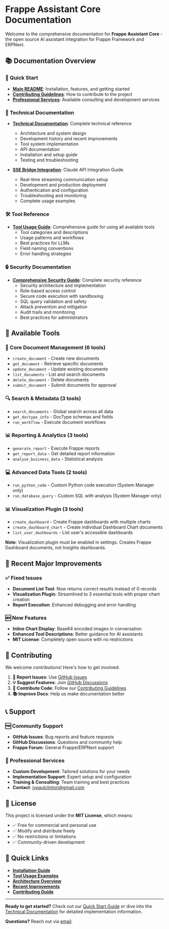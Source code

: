 # Frappe Assistant Core Documentation

Welcome to the comprehensive documentation for **Frappe Assistant Core** - the open source AI assistant integration for Frappe Framework and ERPNext.

## 📚 Documentation Overview

### 🚀 Quick Start
- **[Main README](../README.md)**: Installation, features, and getting started
- **[Contributing Guidelines](../CONTRIBUTING.md)**: How to contribute to the project
- **[Professional Services](../COMMERCIAL.md)**: Available consulting and development services

### 📖 Technical Documentation
- **[Technical Documentation](TECHNICAL_DOCUMENTATION.md)**: Complete technical reference
  - Architecture and system design
  - Development history and recent improvements
  - Tool system implementation
  - API documentation
  - Installation and setup guide
  - Testing and troubleshooting

- **[SSE Bridge Integration](SSE_BRIDGE_INTEGRATION.md)**: Claude API Integration Guide
  - Real-time streaming communication setup
  - Development and production deployment
  - Authentication and configuration
  - Troubleshooting and monitoring
  - Complete usage examples

### 🛠️ Tool Reference
- **[Tool Usage Guide](TOOL_USAGE_GUIDE.md)**: Comprehensive guide for using all available tools
  - Tool categories and descriptions
  - Usage patterns and workflows
  - Best practices for LLMs
  - Field naming conventions
  - Error handling strategies

### 🔒 Security Documentation
- **[Comprehensive Security Guide](../COMPREHENSIVE_SECURITY_GUIDE.md)**: Complete security reference
  - Security architecture and implementation
  - Role-based access control
  - Secure code execution with sandboxing
  - SQL query validation and safety
  - Attack prevention and mitigation
  - Audit trails and monitoring
  - Best practices for administrators

## 🔧 Available Tools

### 📄 Core Document Management (6 tools)
- `create_document` - Create new documents
- `get_document` - Retrieve specific documents  
- `update_document` - Update existing documents
- `list_documents` - List and search documents
- `delete_document` - Delete documents
- `submit_document` - Submit documents for approval

### 🔍 Search & Metadata (3 tools)
- `search_documents` - Global search across all data
- `get_doctype_info` - DocType schemas and fields
- `run_workflow` - Execute document workflows

### 📊 Reporting & Analytics (3 tools)
- `generate_report` - Execute Frappe reports
- `get_report_data` - Get detailed report information
- `analyze_business_data` - Statistical analysis

### 💻 Advanced Data Tools (2 tools)
- `run_python_code` - Custom Python code execution (System Manager only)
- `run_database_query` - Custom SQL with analysis (System Manager only)

### 📊 Visualization Plugin (3 tools)
- `create_dashboard` - Create Frappe dashboards with multiple charts
- `create_dashboard_chart` - Create individual Dashboard Chart documents
- `list_user_dashboards` - List user's accessible dashboards

**Note**: Visualization plugin must be enabled in settings. Creates Frappe Dashboard documents, not Insights dashboards.

## 🌟 Recent Major Improvements

### ✅ Fixed Issues
- **Document List Tool**: Now returns correct results instead of 0 records
- **Visualization Plugin**: Streamlined to 3 essential tools with proper chart creation
- **Report Execution**: Enhanced debugging and error handling

### 🆕 New Features
- **Inline Chart Display**: Base64 encoded images in conversation
- **Enhanced Tool Descriptions**: Better guidance for AI assistants
- **MIT License**: Completely open source with no restrictions

## 🤝 Contributing

We welcome contributions! Here's how to get involved:

1. **🐛 Report Issues**: Use [GitHub Issues](hhttps://github.com/buildswithpaul/Frappe_Assistant_Core/issues)
2. **💡 Suggest Features**: Join [GitHub Discussions](hhttps://github.com/buildswithpaul/Frappe_Assistant_Core/discussions)
3. **🔧 Contribute Code**: Follow our [Contributing Guidelines](../CONTRIBUTING.md)
4. **📚 Improve Docs**: Help us make documentation better

## 📞 Support

### 🆓 Community Support
- **GitHub Issues**: Bug reports and feature requests
- **GitHub Discussions**: Questions and community help
- **Frappe Forum**: General Frappe/ERPNext support

### 💼 Professional Services
- **Custom Development**: Tailored solutions for your needs
- **Implementation Support**: Expert setup and configuration
- **Training & Consulting**: Team training and best practices
- **Contact**: [jypaulclinton@gmail.com](mailto:jypaulclinton@gmail.com)

## 📄 License

This project is licensed under the **MIT License**, which means:
- ✅ Free for commercial and personal use
- ✅ Modify and distribute freely
- ✅ No restrictions or limitations
- ✅ Community-driven development

## 🚀 Quick Links

- **[Installation Guide](../README.md#-quick-start)**
- **[Tool Usage Examples](TOOL_USAGE_GUIDE.md#example-user-scenarios)**
- **[Architecture Overview](TECHNICAL_DOCUMENTATION.md#architecture)**
- **[Recent Improvements](TECHNICAL_DOCUMENTATION.md#recent-improvements)**
- **[Contributing Guide](../CONTRIBUTING.md)**

---

**Ready to get started?** Check out our [Quick Start Guide](../README.md#-quick-start) or dive into the [Technical Documentation](TECHNICAL_DOCUMENTATION.md) for detailed implementation information.

**Questions?** Reach out via [email](mailto:jypaulclinton@gmail.com).